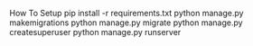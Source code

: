 How To Setup
pip install -r requirements.txt
python manage.py makemigrations
python manage.py migrate
python manage.py createsuperuser
python manage.py runserver
